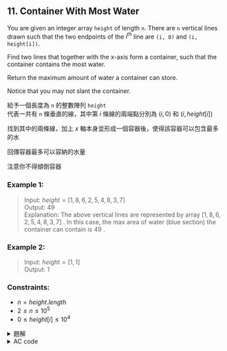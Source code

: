 ## 11. Container With Most Water  

You are given an integer array `height` of length `n`. There are `n` vertical lines drawn such that the two endpoints of the $i^{th}$ line are `(i, 0)` and `(i, height[i])`.  

Find two lines that together with the x-axis form a container, such that the container contains the most water.  

Return the maximum amount of water a container can store.  

Notice that you may not slant the container.  

給予一個長度為 `n` 的整數陣列 `height`  
代表一共有 `n` 條垂直的線，其中第 $i$ 條線的兩端點分別為 $(i, 0)$ 和 $(i, height[i])$  

找到其中的兩條線，加上 $x$ 軸本身並形成一個容器後，使得該容器可以包含最多的水  

回傳容器最多可以容納的水量  

注意你不得傾倒容器  

### Example 1:  

> Input: $height = [1,8,6,2,5,4,8,3,7]$  
> Output: $49$  
> Explanation: The above vertical lines are represented by array $[1,8,6,2,5,4,8,3,7]$ . In this case, the max area of water (blue section) the container can contain is $49$ .  

### Example 2:  

> Input: $height = [1,1]$  
> Output: $1$  

### Constraints:  

* $n = height.length$  
* $2 \leq n \leq 10^5$
* $0 \leq height[i] \leq 10^4$

<details>

<summary>題解</summary>

這一題屬於雙指針的一種  
先在最左邊和最右邊建立一個指針  
而這兩個指針，就是當下要計算的水位容量  

而兩個指針的移動方式  
因為我們要能裝的水量  
所以兩端的高度要越高越好  
因此我們對比兩端指針的高度  
較短的指針向內移動一格  
一直移動直到兩個指針相遇，便結束迴圈  

```cpp
class Solution {
public:
    int maxArea(vector<int>& height) {
        int siz=height.size();
        int l=0,r=siz-1;
        int mx=0;
        while(siz--){
            mx=max(mx,min(height[l],height[r])*siz);
            if(height[l]>height[r]){
                r--;
            }
            else{
                l++;
            }
        }
        return mx;
    }
};
```

<img width="669" alt="leet0011_0" src="https://github.com/user-attachments/assets/d3bd40e3-338b-4952-bdd4-6bd60e6cb411">  

* 空間複雜度： $O(1)$  
* 時間複雜度： $O(N)$  

</details>

<details>

<summary>AC code</summary>

```cpp
class Solution {
public:
    int maxArea(vector<int>& height) {
        int siz=height.size();
        int l=0,r=siz-1;
        int mx=0;
        while(siz--){
            mx=max(mx,min(height[l],height[r])*siz);
            if(height[l]>height[r]){
                r--;
            }
            else{
                l++;
            }
        }
        return mx;
    }
};
```

</details>
